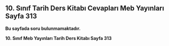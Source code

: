 ## 10. Sınıf Tarih Ders Kitabı Cevapları Meb Yayınları Sayfa 313

**Bu sayfada soru bulunmamaktadır.**

**10. Sınıf Meb Yayınları Tarih Ders Kitabı Sayfa 313**